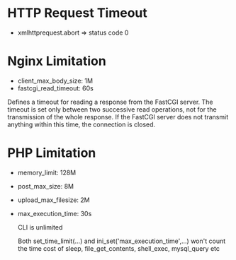 # HTTP Request Timeout

- xmlhttprequest.abort => status code 0

# Nginx Limitation

- client_max_body_size: 1M
- fastcgi_read_timeout: 60s

Defines a timeout for reading a response from the FastCGI server. The timeout is set only between two successive read operations, not for the transmission of the whole response. If the FastCGI server does not transmit anything within this time, the connection is closed.

# PHP Limitation

- memory_limit: 128M
- post_max_size: 8M
- upload_max_filesize: 2M
- max_execution_time: 30s

    CLI is unlimited

    Both set_time_limit(...) and ini_set('max_execution_time',...) won't count the time cost of sleep, file_get_contents, shell_exec, mysql_query etc
